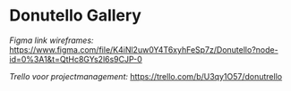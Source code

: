 # Donutello Gallery

*Figma link wireframes:* https://www.figma.com/file/K4iNl2uw0Y4T6xyhFeSp7z/Donutello?node-id=0%3A1&t=QtHc8GYs2l6s9CJP-0

*Trello voor projectmanagement:* https://trello.com/b/U3qy1O57/donutrello